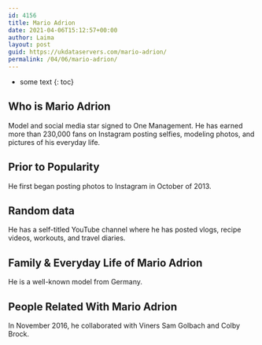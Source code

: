 ```yaml
---
id: 4156
title: Mario Adrion
date: 2021-04-06T15:12:57+00:00
author: Laima
layout: post
guid: https://ukdataservers.com/mario-adrion/
permalink: /04/06/mario-adrion/
---
```


* some text
{: toc}


## Who is Mario Adrion
                  
                  
                  
Model and social media star signed to One Management. He has earned more than 230,000 fans on Instagram posting selfies, modeling photos, and pictures of his everyday life.
                  
              
            
              
            
                
                
                
## Prior to Popularity
                  
                  
                  
He first began posting photos to Instagram in October of 2013.
                  
              
            
              
            
                
                
                
## Random data
                  
                  
                  
He has a self-titled YouTube channel where he has posted vlogs, recipe videos, workouts, and travel diaries.
                  
              
            
              
            
                
                
                
## Family & Everyday Life of Mario Adrion
                  
                  
                  
He is a well-known model from Germany.
                  
              
            
              
            
                
                
                
## People Related With Mario Adrion
                  
                  
                  
In November 2016, he collaborated with Viners Sam Golbach and Colby Brock.
                  
              
            
              
            
                
              
            
              
              
            
            
              
            
          
          
          